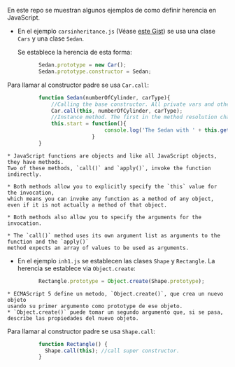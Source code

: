 En este repo se muestran algunos ejemplos de como definir herencia en JavaScript.

* En el ejemplo `carsinheritance.js` (Véase [este Gist](https://gist.github.com/karanth/8358038)) se usa una clase `Cars` y una clase `Sedan`.

  Se establece la herencia de esta forma:

```javascript
          Sedan.prototype = new Car();
          Sedan.prototype.constructor = Sedan;
```

  Para llamar al constructor padre se usa `Car.call`:

```javascript
          function Sedan(numberOfCylinder, carType){
              //Calling the base constructor. All private vars and other properties are initialized. 
              Car.call(this, numberOfCylinder, carType);
              //Instance method. The first in the method resolution chain.
              this.start = function(){
                               console.log('The Sedan with ' + this.getCC() + ' engine and color ' + this.color + ' is starting...');
                           }
          }
```

    * JavaScript functions are objects and like all JavaScript objects, they have methods. 
    Two of these methods, `call()` and `apply()`, invoke the function indirectly. 

    * Both methods allow you to explicitly specify the `this` value for the invocation, 
    which means you can invoke any function as a method of any object, 
    even if it is not actually a method of that object. 

    * Both methods also allow you to specify the arguments for the invocation. 

    * The `call()` method uses its own argument list as arguments to the function and the `apply()` 
    method expects an array of values to be used as arguments. 

* En el ejemplo `inh1.js` se establecen las clases `Shape` y `Rectangle`.
  La herencia se establece via `Object.create`:

```javascript
          Rectangle.prototype = Object.create(Shape.prototype);
```

    * ECMAScript 5 define un metodo, `Object.create()`, que crea un nuevo objeto
    usando su primer argumento como prototype de ese objeto. 
    * `Object.create()` puede tomar un segundo argumento que, si se pasa,
    describe las propiedades del nuevo objeto. 


  Para llamar al constructor padre se usa `Shape.call`:

```javascript
          function Rectangle() {
            Shape.call(this); //call super constructor.
          }
```
